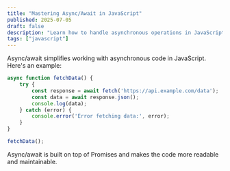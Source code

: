 ```yaml
---
title: "Mastering Async/Await in JavaScript"
published: 2025-07-05
draft: false
description: "Learn how to handle asynchronous operations in JavaScript using async/await."
tags: ["javascript"]
---
```


Async/await simplifies working with asynchronous code in JavaScript. Here's an example:

```javascript
async function fetchData() {
    try {
        const response = await fetch('https://api.example.com/data');
        const data = await response.json();
        console.log(data);
    } catch (error) {
        console.error('Error fetching data:', error);
    }
}

fetchData();
```

Async/await is built on top of Promises and makes the code more readable and maintainable.